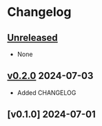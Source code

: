 # Changelog

## [Unreleased]

* None

## [v0.2.0] 2024-07-03

* Added CHANGELOG

## [v0.1.0] 2024-07-01

[Unreleased]: https://github.com/BogdanOlar/ls013b7dh03/compare/0.2.0...HEAD
[v0.2.0]: https://github.com/BogdanOlar/ls013b7dh03/compare/0.2.0...0.1.0
